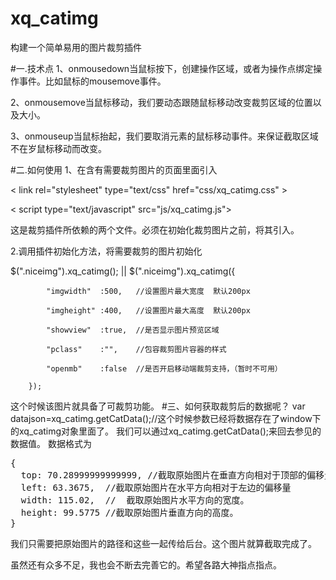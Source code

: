 # xq_catimg
构建一个简单易用的图片裁剪插件

#一.技术点
1、onmousedown当鼠标按下，创建操作区域，或者为操作点绑定操作事件。比如鼠标的mousemove事件。

2、onmousemove当鼠标移动，我们要动态跟随鼠标移动改变裁剪区域的位置以及大小。

3、onmouseup当鼠标抬起，我们要取消元素的鼠标移动事件。来保证截取区域不在岁鼠标移动而改变。

#二.如何使用
1、在含有需要裁剪图片的页面里面引入

< link rel="stylesheet" type="text/css" href="css/xq_catimg.css" >

< script type="text/javascript" src="js/xq_catimg.js"></script>

这是裁剪插件所依赖的两个文件。必须在初始化裁剪图片之前，将其引入。

2.调用插件初始化方法，将需要裁剪的图片初始化

$(".niceimg").xq_catimg();  ||  $(".niceimg").xq_catimg({

			"imgwidth"	:500,	//设置图片最大宽度  默认200px
			
			"imgheight"	:400,	//设置图片最大高度  默认200px
			
			"showview"	:true,	//是否显示图片预览区域
			
			"pclass"	:"",	//包容裁剪图片容器的样式
			
			"openmb"	:false	//是否开启移动端裁剪支持，（暂时不可用）
		
		});
这个时候该图片就具备了可裁剪功能。
#三、如何获取裁剪后的数据呢？
var datajson=xq_catimg.getCatData();//这个时候参数已经将数据存在了window下的xq_catimg对象里面了。
我们可以通过xq_catimg.getCatData();来回去参见的数据值。
数据格式为 
<pre>
{
  top: 70.28999999999999, //截取原始图片在垂直方向相对于顶部的偏移量
  left: 63.3675,  //截取原始图片在水平方向相对于左边的偏移量
  width: 115.02,  //  截取原始图片水平方向的宽度。
  height: 99.5775 //截取原始图片垂直方向的高度。
}
</pre>
我们只需要把原始图片的路径和这些一起传给后台。这个图片就算截取完成了。

虽然还有众多不足，我也会不断去完善它的。希望各路大神指点指点。
